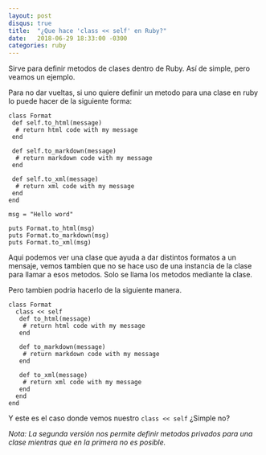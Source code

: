 ```yaml
---
layout: post
disqus: true
title:  "¿Que hace 'class << self' en Ruby?"
date:   2018-06-29 18:33:00 -0300
categories: ruby
---
```


Sirve para definir metodos de clases dentro de Ruby. Así de simple, pero veamos un ejemplo.

Para no dar vueltas, si uno quiere definir un metodo para una clase en ruby lo puede hacer de la siguiente forma:

```
class Format
 def self.to_html(message)
  # return html code with my message
 end

 def self.to_markdown(message)
  # return markdown code with my message
 end

 def self.to_xml(message)
  # return xml code with my message
 end
end

msg = "Hello word"

puts Format.to_html(msg)
puts Format.to_markdown(msg)
puts Format.to_xml(msg)
```

Aqui podemos ver una clase que ayuda a dar distintos formatos a un mensaje, vemos tambien que no se hace uso de una instancia de la clase para llamar a esos metodos. Solo se llama los metodos mediante la clase.

Pero tambien podria hacerlo de la siguiente manera.

```
class Format
  class << self
   def to_html(message)
    # return html code with my message
   end

   def to_markdown(message)
    # return markdown code with my message
   end

   def to_xml(message)
    # return xml code with my message
   end
  end
end
```

Y este es el caso donde vemos nuestro `class << self` ¿Simple no?

_Nota: La segunda versión nos permite definir metodos privados para una clase mientras que en la primera no es posible._